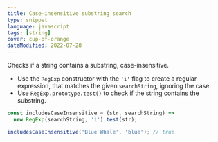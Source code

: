 ```yaml
---
title: Case-insensitive substring search
type: snippet
language: javascript
tags: [string]
cover: cup-of-orange
dateModified: 2022-07-28
---
```


Checks if a string contains a substring, case-insensitive.

- Use the `RegExp` constructor with the `'i'` flag to create a regular expression, that matches the given `searchString`, ignoring the case.
- Use `RegExp.prototype.test()` to check if the string contains the substring.

```js
const includesCaseInsensitive = (str, searchString) =>
  new RegExp(searchString, 'i').test(str);

includesCaseInsensitive('Blue Whale', 'blue'); // true
```
